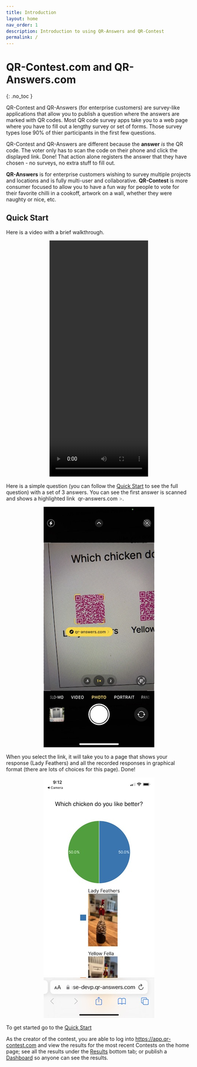 ```yaml
---
title: Introduction
layout: home
nav_order: 1
description: Introduction to using QR-Answers and QR-Contest
permalink: /
---
```

<div class="sticky-gotop">
<span class="inline-icon"><i class="fa-solid fa-arrow-up"></i></span>
</div>

# QR-Contest.com and QR-Answers.com
{: .no_toc }

QR-Contest and QR-Answers (for enterprise customers) are survey-like applications that allow you to publish a question where the answers are marked with QR codes.  Most QR code survey apps take you to a web page where you have to fill out a lengthy survey or set of forms.  Those survey types lose 90% of thier participants in the first few questions.

QR-Contest and QR-Answers are different because the **answer** *is* the QR code.  The voter only has to scan the code on their phone and click the displayed link. Done!  That action alone registers the answer that they have chosen - no surveys, no extra stuff to fill out.

 **QR-Answers** is for enterprise customers wishing to survey multiple projects and locations and is fully multi-user and collaborative.  **QR-Contest** is more consumer focused to allow you to have a fun way for people to vote for their favorite chilli in a cookoff, artwork on a wall, whether they were naughty or nice, etc.

## Quick Start
Here is a video with a brief walkthrough. 
<p align="center" class="screen-shot">
<video width="268" height="640" controls>
  <source src="./assets/images/quickstart.mp4">
</video>
</p>

Here is a simple question (you can follow the [Quick Start](docs/quickstart) to see the full question) with a set of 3 answers.  You can see the first answer is scanned and shows a highlighted link <span class="phone-link"><span style="font-size: .5em; margin-right: 4px;"><i class="fa-solid fa-link"></i></span>qr-answers.com <span style="color: gray">></span></span>.

<p align="center" class="screen-shot">
<img class="image-border" alt="Answer scan" src="assets/images/answer_scan.jpeg">
</p>

When you select the link, it will take you to a page that shows your response (Lady Feathers) and all the recorded responses in graphical format (there are lots of choices for this page).  Done!

<p align="center" class="screen-shot">
<img class="image-border" alt="Responses" src="assets/images/response.jpeg" >
</p>

To get started go to the [Quick Start](docs/quickstart)

As the creator of the contest, you are able to log into https://app.qr-contest.com and view the results for the most recent Contests on the home page; see all the results under the [Results](docs/results) bottom tab; or publish a [Dashboard](docs/contests/dashboard) so anyone can see the results.
